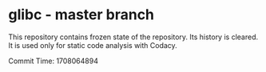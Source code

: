 # glibc - master branch

This repository contains frozen state of the repository.
Its history is cleared. It is used only for static code
analysis with Codacy.

Commit Time: 1708064894